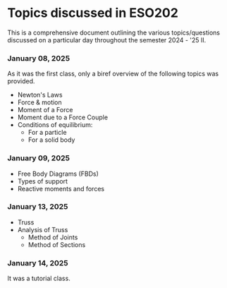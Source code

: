 # Topics discussed in ESO202

This is a comprehensive document outlining the various topics/questions discussed on a particular day throughout the semester 2024 - '25 II.

### January 08, 2025

As it was the first class, only a biref overview of the following topics was provided.

- Newton's Laws
- Force & motion
- Moment of a Force
- Moment due to a Force Couple
- Conditions of equilibrium:
    - For a particle
    - For a solid body

### January 09, 2025

- Free Body Diagrams (FBDs)
- Types of support
- Reactive moments and forces

### January 13, 2025

- Truss
- Analysis of Truss
    - Method of Joints
    - Method of Sections

### January 14, 2025

It was a tutorial class.